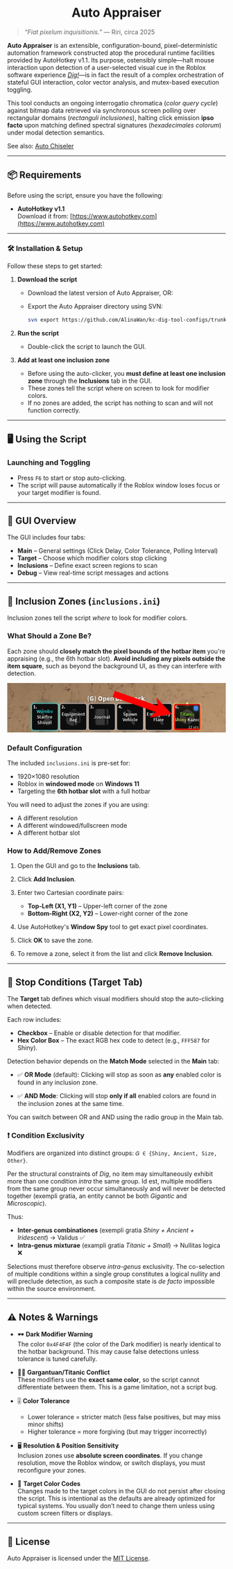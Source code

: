 <div align="center">
  <h1>Auto Appraiser</h1>
</div>

> *“Fiat pixelum inquisitionis.”* — Riri, circa 2025

**Auto Appraiser** is an extensible, configuration-bound, pixel-deterministic automation framework constructed atop the procedural runtime facilities provided by AutoHotkey v1.1. Its purpose, ostensibly simple—halt mouse interaction upon detection of a user-selected visual cue in the Roblox software experience [*Dig!*](https://www.roblox.com/games/126244816328678)—is in fact the result of a complex orchestration of stateful GUI interaction, color vector analysis, and mutex-based execution toggling.

This tool conducts an ongoing interrogatio chromatica (*color query cycle*) against bitmap data retrieved via synchronous screen polling over rectangular domains (*rectanguli inclusiones*), halting click emission **ipso facto** upon matching defined spectral signatures (*hexadecimales colorum*) under modal detection semantics.

See also: [Auto Chiseler](https://github.com/AlinaWan/auto-chiseler)

---

## 📦 Requirements

Before using the script, ensure you have the following:

* **AutoHotkey v1.1**  
  Download it from: [https://www.autohotkey.com](https://www.autohotkey.com)

---

### 🛠️ Installation & Setup

Follow these steps to get started:

1. **Download the script**

   * Download the latest version of Auto Appraiser, OR:
   * Export the Auto Appraiser directory using SVN:

     ```bash
     svn export https://github.com/AlinaWan/kc-dig-tool-configs/trunk/KC-Tool-Suite/auto-appraiser
     ```

2. **Run the script**

   * Double-click the script to launch the GUI.

3. **Add at least one inclusion zone**

   * Before using the auto-clicker, you **must define at least one inclusion zone** through the **Inclusions** tab in the GUI.
   * These zones tell the script where on screen to look for modifier colors.
   * If no zones are added, the script has nothing to scan and will not function correctly.

---

## 🖥️ Using the Script

### Launching and Toggling

* Press `F6` to start or stop auto-clicking.
* The script will pause automatically if the Roblox window loses focus or your target modifier is found.

---

## 🧭 GUI Overview

The GUI includes four tabs:

* **Main** – General settings (Click Delay, Color Tolerance, Polling Interval)
* **Target** – Choose which modifier colors stop clicking
* **Inclusions** – Define exact screen regions to scan
* **Debug** – View real-time script messages and actions

---

## 🎯 Inclusion Zones (`inclusions.ini`)

Inclusion zones tell the script *where* to look for modifier colors.

### What Should a Zone Be?

Each zone should **closely match the pixel bounds of the hotbar item** you're appraising (e.g., the 6th hotbar slot).
**Avoid including any pixels outside the item square**, such as beyond the background UI, as they can interfere with detection.  

![Example Inclusion](example_inclusion.png)

### Default Configuration

The included `inclusions.ini` is pre-set for:

* 1920×1080 resolution
* Roblox in **windowed mode** on **Windows 11**
* Targeting the **6th hotbar slot** with a full hotbar

You will need to adjust the zones if you are using:

* A different resolution
* A different windowed/fullscreen mode
* A different hotbar slot

### How to Add/Remove Zones

1. Open the GUI and go to the **Inclusions** tab.
2. Click **Add Inclusion**.
3. Enter two Cartesian coordinate pairs:

   * **Top-Left (X1, Y1)** – Upper-left corner of the zone
   * **Bottom-Right (X2, Y2)** – Lower-right corner of the zone

4. Use AutoHotkey's **Window Spy** tool to get exact pixel coordinates.
5. Click **OK** to save the zone.
6. To remove a zone, select it from the list and click **Remove Inclusion**.

---

## 🎨 Stop Conditions (Target Tab)

The **Target** tab defines which visual modifiers should stop the auto-clicking when detected.

Each row includes:

* **Checkbox** – Enable or disable detection for that modifier.
* **Hex Color Box** – The exact RGB hex code to detect (e.g., `FFF587` for Shiny).

Detection behavior depends on the **Match Mode** selected in the **Main** tab:

* ✅ **OR Mode** (default):
  Clicking will stop as soon as **any** enabled color is found in any inclusion zone.

* ✅ **AND Mode**:
  Clicking will stop **only if all** enabled colors are found in the inclusion zones at the same time.

You can switch between OR and AND using the radio group in the Main tab.

### ❗ Condition Exclusivity

Modifiers are organized into distinct groups: `𝐺 ∈ {Shiny, Ancient, Size, Other}`.

Per the structural constraints of *Dig*, no item may simultaneously exhibit more than one condition *intra* the same group. Id est, multiple modifiers from the same group never occur simultaneously and will never be detected together (exempli gratia, an entity cannot be both *Gigantic* and *Microscopic*).

Thus:
- **Inter-genus combinationes** (exempli gratia *Shiny + Ancient + Iridescent*) → Validus ✅
- **Intra-genus mixturae** (exampli gratia *Titanic + Small*) → Nullitas logica ❌

Selections must therefore observe *intra-genus* exclusivity. The co-selection of multiple conditions within a single group constitutes a logical nullity and will preclude detection, as such a composite state is *de facto* impossible within the source environment.

---

## ⚠️ Notes & Warnings

* 🕶️ **Dark Modifier Warning**  
  The color `0x4F4F4F` (the color of the Dark modifier) is nearly identical to the hotbar background. This may cause false detections unless tolerance is tuned carefully.

* 🧍‍♂️ **Gargantuan/Titanic Conflict**  
  These modifiers use the **exact same color**, so the script cannot differentiate between them. This is a game limitation, not a script bug.

* 🎚️ **Color Tolerance**  

  * Lower tolerance = stricter match (less false positives, but may miss minor shifts)
  * Higher tolerance = more forgiving (but may trigger incorrectly)

* 🖥️ **Resolution & Position Sensitivity**  
  Inclusion zones use **absolute screen coordinates**.
  If you change resolution, move the Roblox window, or switch displays, you must reconfigure your zones.

* 🎨 **Target Color Codes**  
  Changes made to the target colors in the GUI do not persist after closing the script. This is intentional as the defaults are already optimized for typical systems.
  You usually don’t need to change them unless using custom screen filters or displays.

---

## 📄 License

Auto Appraiser is licensed under the [MIT License](LICENSE).

